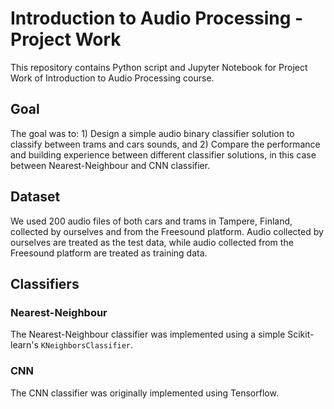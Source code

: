 # Introduction to Audio Processing - Project Work

This repository contains Python script and Jupyter Notebook for Project Work of Introduction to Audio Processing course.

## Goal
The goal was to: 1) Design a simple audio binary classifier solution to classify between trams and cars sounds, and 2) Compare the performance and building experience between different classifier solutions, in this case between Nearest-Neighbour and CNN classifier.

## Dataset
We used 200 audio files of both cars and trams in Tampere, Finland, collected by ourselves and from the Freesound platform. Audio collected by ourselves are treated as the test data, while audio collected from the Freesound platform are treated as training data.

## Classifiers
### Nearest-Neighbour
The Nearest-Neighbour classifier was implemented using a simple Scikit-learn's `KNeighborsClassifier`.

### CNN
The CNN classifier was originally implemented using Tensorflow.
